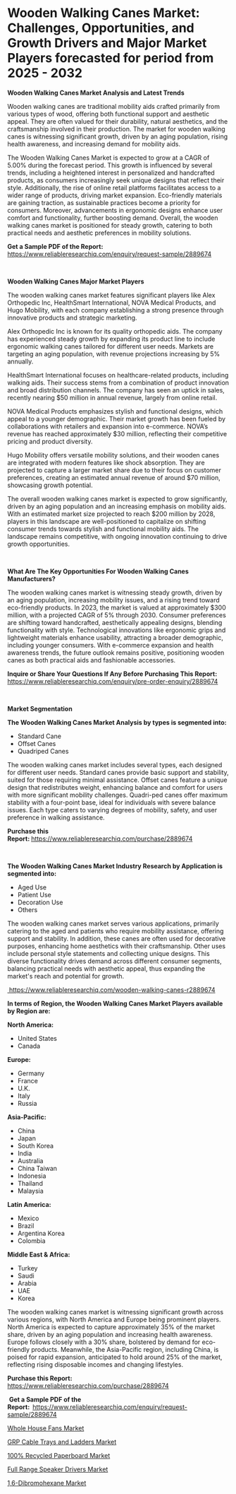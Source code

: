 <p><h1>Wooden Walking Canes Market: Challenges, Opportunities, and Growth Drivers and Major Market Players forecasted for period from 2025 - 2032</h1></p><p><strong>Wooden Walking Canes Market Analysis and Latest Trends</strong></p>
<p><p>Wooden walking canes are traditional mobility aids crafted primarily from various types of wood, offering both functional support and aesthetic appeal. They are often valued for their durability, natural aesthetics, and the craftsmanship involved in their production. The market for wooden walking canes is witnessing significant growth, driven by an aging population, rising health awareness, and increasing demand for mobility aids.</p><p>The Wooden Walking Canes Market is expected to grow at a CAGR of 5.00% during the forecast period. This growth is influenced by several trends, including a heightened interest in personalized and handcrafted products, as consumers increasingly seek unique designs that reflect their style. Additionally, the rise of online retail platforms facilitates access to a wider range of products, driving market expansion. Eco-friendly materials are gaining traction, as sustainable practices become a priority for consumers. Moreover, advancements in ergonomic designs enhance user comfort and functionality, further boosting demand. Overall, the wooden walking canes market is positioned for steady growth, catering to both practical needs and aesthetic preferences in mobility solutions.</p></p>
<p><strong>Get a Sample PDF of the Report:&nbsp;</strong> <a href="https://www.reliableresearchiq.com/enquiry/request-sample/2889674?utm_campaign=1876&utm_medium=2&utm_source=Github&utm_content=ia&utm_term=14032025&utm_id=wooden-walking-canes">https://www.reliableresearchiq.com/enquiry/request-sample/2889674</a></p>
<p>&nbsp;</p>
<p><strong>Wooden Walking Canes Major Market Players</strong></p>
<p><p>The wooden walking canes market features significant players like Alex Orthopedic Inc, HealthSmart International, NOVA Medical Products, and Hugo Mobility, with each company establishing a strong presence through innovative products and strategic marketing.</p><p>Alex Orthopedic Inc is known for its quality orthopedic aids. The company has experienced steady growth by expanding its product line to include ergonomic walking canes tailored for different user needs. Markets are targeting an aging population, with revenue projections increasing by 5% annually.</p><p>HealthSmart International focuses on healthcare-related products, including walking aids. Their success stems from a combination of product innovation and broad distribution channels. The company has seen an uptick in sales, recently nearing $50 million in annual revenue, largely from online retail.</p><p>NOVA Medical Products emphasizes stylish and functional designs, which appeal to a younger demographic. Their market growth has been fueled by collaborations with retailers and expansion into e-commerce. NOVA’s revenue has reached approximately $30 million, reflecting their competitive pricing and product diversity.</p><p>Hugo Mobility offers versatile mobility solutions, and their wooden canes are integrated with modern features like shock absorption. They are projected to capture a larger market share due to their focus on customer preferences, creating an estimated annual revenue of around $70 million, showcasing growth potential.</p><p>The overall wooden walking canes market is expected to grow significantly, driven by an aging population and an increasing emphasis on mobility aids. With an estimated market size projected to reach $200 million by 2028, players in this landscape are well-positioned to capitalize on shifting consumer trends towards stylish and functional mobility aids. The landscape remains competitive, with ongoing innovation continuing to drive growth opportunities.</p></p>
<p>&nbsp;</p>
<p><strong>What Are The Key Opportunities For Wooden Walking Canes Manufacturers?</strong></p>
<p><p>The wooden walking canes market is witnessing steady growth, driven by an aging population, increasing mobility issues, and a rising trend toward eco-friendly products. In 2023, the market is valued at approximately $300 million, with a projected CAGR of 5% through 2030. Consumer preferences are shifting toward handcrafted, aesthetically appealing designs, blending functionality with style. Technological innovations like ergonomic grips and lightweight materials enhance usability, attracting a broader demographic, including younger consumers. With e-commerce expansion and health awareness trends, the future outlook remains positive, positioning wooden canes as both practical aids and fashionable accessories.</p></p>
<p><strong>Inquire or Share Your Questions If Any Before Purchasing This Report:</strong> <a href="https://www.reliableresearchiq.com/enquiry/pre-order-enquiry/2889674?utm_campaign=1876&utm_medium=2&utm_source=Github&utm_content=ia&utm_term=14032025&utm_id=wooden-walking-canes">https://www.reliableresearchiq.com/enquiry/pre-order-enquiry/2889674</a></p>
<p>&nbsp;</p>
<p><strong>Market Segmentation</strong></p>
<p><strong>The Wooden Walking Canes Market Analysis by types is segmented into:</strong></p>
<p><ul><li>Standard Cane</li><li>Offset Canes</li><li>Quadriped Canes</li></ul></p>
<p><p>The wooden walking canes market includes several types, each designed for different user needs. Standard canes provide basic support and stability, suited for those requiring minimal assistance. Offset canes feature a unique design that redistributes weight, enhancing balance and comfort for users with more significant mobility challenges. Quadri-ped canes offer maximum stability with a four-point base, ideal for individuals with severe balance issues. Each type caters to varying degrees of mobility, safety, and user preference in walking assistance.</p></p>
<p><strong>Purchase this Report:&nbsp;</strong><a href="https://www.reliableresearchiq.com/purchase/2889674?utm_campaign=1876&utm_medium=2&utm_source=Github&utm_content=ia&utm_term=14032025&utm_id=wooden-walking-canes">https://www.reliableresearchiq.com/purchase/2889674</a></p>
<p>&nbsp;</p>
<p><strong>The Wooden Walking Canes Market Industry Research by Application is segmented into:</strong></p>
<p><ul><li>Aged Use</li><li>Patient Use</li><li>Decoration Use</li><li>Others</li></ul></p>
<p><p>The wooden walking canes market serves various applications, primarily catering to the aged and patients who require mobility assistance, offering support and stability. In addition, these canes are often used for decorative purposes, enhancing home aesthetics with their craftsmanship. Other uses include personal style statements and collecting unique designs. This diverse functionality drives demand across different consumer segments, balancing practical needs with aesthetic appeal, thus expanding the market's reach and potential for growth.</p></p>
<p><a href="https://www.reliableresearchiq.com/wooden-walking-canes-r2889674?utm_campaign=1876&utm_medium=2&utm_source=Github&utm_content=ia&utm_term=14032025&utm_id=wooden-walking-canes">&nbsp;https://www.reliableresearchiq.com/wooden-walking-canes-r2889674</a></p>
<p><strong>In terms of Region, the Wooden Walking Canes Market Players available by Region are:</strong></p>
<p>
    <p> <strong> North America: </strong>
        <ul>
            <li>United States</li>
            <li>Canada</li>
        </ul>
        </p> 
    <p> <strong> Europe: </strong>
        <ul>
            <li>Germany</li>
            <li>France</li>
            <li>U.K.</li>
            <li>Italy</li>
            <li>Russia</li>
        </ul>
        </p> 
    <p> <strong> Asia-Pacific: </strong>
        <ul>
            <li>China</li>
            <li>Japan</li>
            <li>South Korea</li>
            <li>India</li>
            <li>Australia</li>
            <li>China Taiwan</li>
            <li>Indonesia</li>
            <li>Thailand</li>
            <li>Malaysia</li>
        </ul>
        </p> 
    <p> <strong> Latin America: </strong>
        <ul>
            <li>Mexico</li>
            <li>Brazil</li>
            <li>Argentina Korea</li>
            <li>Colombia</li>
        </ul>
        </p> 
    <p> <strong> Middle East & Africa: </strong>
        <ul>
            <li>Turkey</li>
            <li>Saudi</li>
            <li>Arabia</li>
            <li>UAE</li>
            <li>Korea</li>
        </ul>
    </p>
    </p>
<p><p>The wooden walking canes market is witnessing significant growth across various regions, with North America and Europe being prominent players. North America is expected to capture approximately 35% of the market share, driven by an aging population and increasing health awareness. Europe follows closely with a 30% share, bolstered by demand for eco-friendly products. Meanwhile, the Asia-Pacific region, including China, is poised for rapid expansion, anticipated to hold around 25% of the market, reflecting rising disposable incomes and changing lifestyles.</p></p>
<p><strong>Purchase this Report: </strong><a href="https://www.reliableresearchiq.com/purchase/2889674?utm_campaign=1876&utm_medium=2&utm_source=Github&utm_content=ia&utm_term=14032025&utm_id=wooden-walking-canes">https://www.reliableresearchiq.com/purchase/2889674</a></p>
<p>&nbsp;<strong>Get a Sample PDF of the Report:&nbsp;&nbsp;</strong><a href="https://www.reliableresearchiq.com/enquiry/request-sample/2889674?utm_campaign=1876&utm_medium=2&utm_source=Github&utm_content=ia&utm_term=14032025&utm_id=wooden-walking-canes">https://www.reliableresearchiq.com/enquiry/request-sample/2889674</a></p>
<p><strong></strong></p>
<p><p><a href="https://github.com/totrisammir/Market-Research-Report-List-1/blob/main/whole-house-fans-market.md?utm_campaign=1876&utm_medium=2&utm_source=Github&utm_content=ia&utm_term=14032025&utm_id=wooden-walking-canes">Whole House Fans Market</a></p><p><a href="https://github.com/kemauteve/Market-Research-Report-List-1/blob/main/grp-cable-trays-and-ladders-market.md?utm_campaign=1876&utm_medium=2&utm_source=Github&utm_content=ia&utm_term=14032025&utm_id=wooden-walking-canes">GRP Cable Trays and Ladders Market</a></p><p><a href="https://github.com/haklagjbj/Market-Research-Report-List-1/blob/main/100-recycled-paperboard-market.md?utm_campaign=1876&utm_medium=2&utm_source=Github&utm_content=ia&utm_term=14032025&utm_id=wooden-walking-canes">100% Recycled Paperboard Market</a></p><p><a href="https://github.com/latilsmickl8/Market-Research-Report-List-1/blob/main/full-range-speaker-drivers-market.md?utm_campaign=1876&utm_medium=2&utm_source=Github&utm_content=ia&utm_term=14032025&utm_id=wooden-walking-canes">Full Range Speaker Drivers Market</a></p><p><a href="https://github.com/habyoneub/Market-Research-Report-List-1/blob/main/16-dibromohexane-market.md?utm_campaign=1876&utm_medium=2&utm_source=Github&utm_content=ia&utm_term=14032025&utm_id=wooden-walking-canes">1,6-Dibromohexane Market</a></p></p>